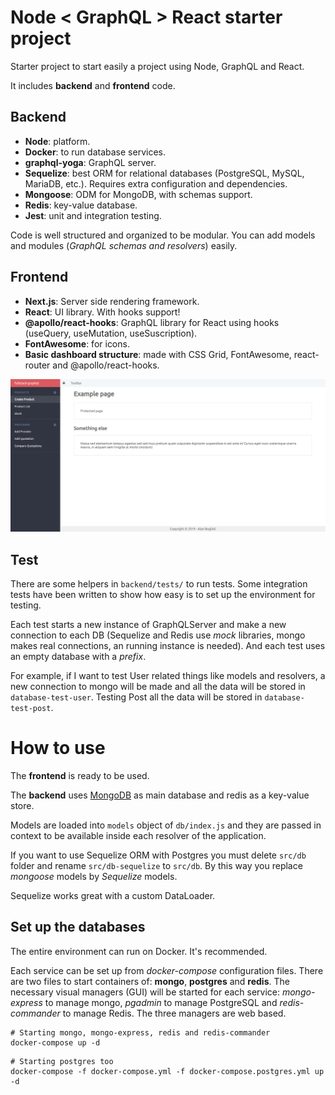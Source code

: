 # Node < GraphQL > React starter project

Starter project to start easily a project using Node, GraphQL and React.

It includes **backend** and **frontend** code.

## Backend

- **Node**: platform.
- **Docker**: to run database services.
- **graphql-yoga**: GraphQL server.
- **Sequelize**: best ORM for relational databases (PostgreSQL, MySQL, MariaDB,
  etc.). Requires extra configuration and dependencies.
- **Mongoose**: ODM for MongoDB, with schemas support.
- **Redis**: key-value database.
- **Jest**: unit and integration testing.

Code is well structured and organized to be modular. You can add models and
modules (*GraphQL schemas and resolvers*) easily.

## Frontend

- **Next.js**: Server side rendering framework.
- **React**: UI library. With hooks support!
- **@apollo/react-hooks**: GraphQL library for React using hooks (useQuery,
  useMutation, useSuscription).
- **FontAwesome**: for icons.
- **Basic dashboard structure**: made with CSS Grid, FontAwesome, react-router and @apollo/react-hooks.

![Dashboard](docs/dashboard.png)

## Test

There are some helpers in `backend/tests/` to run tests. Some integration tests
have been written to show how easy is to set up the environment for testing.

Each test starts a new instance of GraphQLServer and make a new connection to
each DB (Sequelize and Redis use *mock* libraries, mongo makes real connections,
an running instance is needed). And each test uses an empty database with a
*prefix*.

For example, if I want to test User related things like models and resolvers, a
new connection to mongo will be made and all the data will be stored in
`database-test-user`. Testing Post all the data will be stored in
`database-test-post`.

# How to use

The **frontend** is ready to be used.

The **backend** uses [MongoDB](https://www.mongodb.com/) as main database and
redis as a key-value store.

Models are loaded into `models` object of `db/index.js` and they are passed in
context to be available inside each resolver of the application.

If you want to use Sequelize ORM with Postgres you must delete `src/db` folder
and rename `src/db-sequelize` to `src/db`. By this way you replace *mongoose*
models by *Sequelize* models.

Sequelize works great with a custom DataLoader. 

## Set up the databases

The entire environment can run on Docker. It's recommended.

Each service can be set up from *docker-compose* configuration files. There are
two files to start containers of: **mongo**, **postgres** and **redis**. The
necessary visual managers (GUI) will be started for each service:
*mongo-express* to manage mongo, *pgadmin* to manage PostgreSQL and
*redis-commander* to manage Redis. The three managers are web based.

```
# Starting mongo, mongo-express, redis and redis-commander
docker-compose up -d
```

```
# Starting postgres too
docker-compose -f docker-compose.yml -f docker-compose.postgres.yml up -d
```
